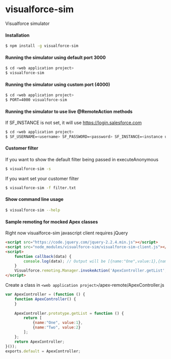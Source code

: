 # visualforce-sim
Visualforce simulator

#### Installation
```bash
$ npm install -g visualforce-sim
```

#### Running the simulator using default port 3000
```bash
$ cd <web application project>
$ visualforce-sim
```

#### Running the simulator using custom port (4000)
```bash
$ cd <web application project>
$ PORT=4000 visualforce-sim
```

#### Running the simulator to use live @RemoteAction methods
If SF_INSTANCE is not set, it will use https://login.salesforce.com 
```bash
$ cd <web application project>
$ SF_USERNAME=<username> SF_PASSWORD=<password> SF_INSTANCE=<instance url> PORT=4000 visualforce-sim -l
```

#### Customer filter
If you want to show the default filter being passed in executeAnonymous
```bash
$ visualforce-sim -s
```
If you want set your customer filter
```bash
$ visualforce-sim -f filter.txt
```

#### Show command line usage
```bash
$ visualforce-sim --help
```


#### Sample remoting for mocked Apex classes
Right now visualforce-sim javascript client requires jQuery
```html
<script src="https://code.jquery.com/jquery-2.2.4.min.js"></script>
<script src="node_modules/visualforce-sim/visualforce-sim-client.js"></script>
<script>
    function callback(data) {
        console.log(data); // Output will be [{name:"One",value:1},{name:"Two",value:2}]
    }
    Visualforce.remoting.Manager.invokeAction('ApexController.getList', callback, {escape:true});
</script>
```

Create a class in `<web application project>`/apex-remote/ApexController.js
```javascript
var ApexController = (function () {
    function ApexController() {
    }
    
    ApexController.prototype.getList = function () {
        return [
            {name:"One", value:1},
            {name:"Two", value:2}
        ];
    };
    return ApexController;
}());
exports.default = ApexController;
```

